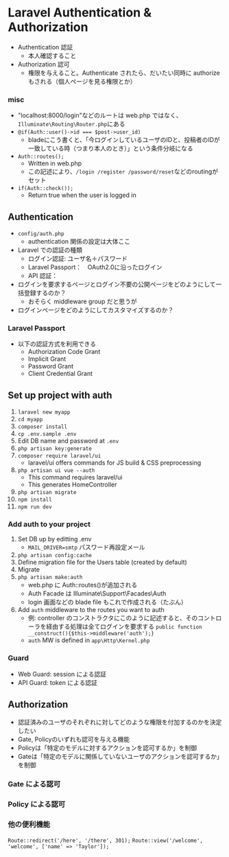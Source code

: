 # Laravel Authentication & Authorization
- Authentication 認証
   - 本人確認すること
- Authorization 認可
   - 権限を与えること。Authenticate されたら、だいたい同時に authorize もされる（個人ページを見る権限とか）

### misc
- "localhost:8000/login"などのルートは web.php ではなく、`Illuminate\Routing\Router.php`にある
- `@if(Auth::user()->id === $post->user_id)`
   - bladeにこう書くと、「今ログインしているユーザのIDと、投稿者のIDが一致している時（つまり本人のとき）」という条件分岐になる
- `Auth::routes();`
   - Written in web.php
   - この記述により、`/login /register /password/reset`などのroutingがセット
- `if(Auth::check());`
   - Return true when the user is logged in

## Authentication
- `config/auth.php`
  - authentication 関係の設定は大体ここ
- Laravel での認証の種類
  - ログイン認証: ユーザ名＋パスワード
  - Laravel Passport：　OAuth2.0に沿ったログイン
  - API 認証：
- ログインを要求するページとログイン不要の公開ページをどのようにして一括登録するのか？
  - おそらく middleware group だと思うが
- ログインページをどのようにしてカスタマイズするのか？

### Laravel Passport

- 以下の認証方式を利用できる
   - Authorization Code Grant
   - Implicit Grant
   - Password Grant
   - Client Credential Grant

## Set up project with auth

1. `laravel new myapp`
1. `cd myapp`
1. `composer install`
1. `cp .env.sample .env`
1. Edit DB name and password at `.env`
1. `php artisan key:generate`
1. `composer require laravel/ui`
   - laravel/ui offers commands for JS build & CSS preprocessing
1. `php artisan ui vue --auth`
   - This command requires laravel/ui
   - This generates HomeController
1. `php artisan migrate`
1. `npm install`
1. `npm run dev`

### Add auth to your project
1. Set DB up by editting .env
   - `MAIL_DRIVER=smtp` パスワード再設定メール
1. `php artisan config:cache`
1. Define migration file for the Users table (created by default)
1. Migrate
1. `php artisan make:auth`
   - web.php に Auth::routes()が追加される
   - Auth Facade は Illuminate\Support\Facades\Auth
   - login 画面などの blade file もこれで作成される（たぶん）
1. Add `auth` middleware to the routes you want to auth
   - 例: controller のコンストラクタにこのように記述すると、そのコントローラを経由する処理は全てログインを要求する `public function __construct(){$this->middleware('auth');}`
   - `auth` MW is defined in `app\Http\Kernel.php`

### Guard
- Web Guard: session による認証
- API Guard: token による認証

## Authorization
- 認証済みのユーザのそれぞれに対してどのような権限を付加するのかを決定したい
- Gate, Policyのいずれも認可を与える機能
- Policyは「特定のモデルに対するアクションを認可するか」を制御
- Gateは「特定のモデルに関係していないユーザのアクションを認可するか」を制御

### Gate による認可

### Policy による認可


### 他の便利機能

`Route::redirect('/here', '/there', 301);`
`Route::view('/welcome', 'welcome', ['name' => 'Taylor']);`
